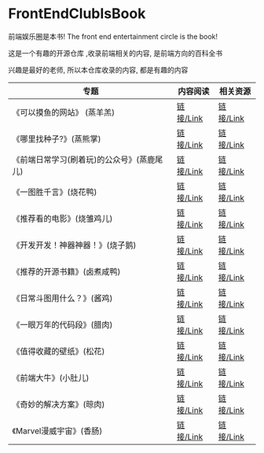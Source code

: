 # FrontEndClubIsBook
前端娱乐圈是本书!  The front end entertainment circle is the book!

这是一个有趣的开源仓库 ,收录前端相关的内容, 是前端方向的百科全书

兴趣是最好的老师, 所以本仓库收录的内容, 都是有趣的内容



| 专题                                       | 内容阅读                                                     | 相关资源                                                     |
| ------------------------------------------ | ------------------------------------------------------------ | ------------------------------------------------------------ |
| 《可以摸鱼的网站》 (蒸羊羔)                | [链接/Link](https://zhaoolee.github.io/FrontEndClubIsBook/2019/07/06/0001-moyu/) | [链接/Link](https://github.com/zhaoolee/FrontEndClubIsBook/tree/master/0001_%E5%8F%AF%E4%BB%A5%E6%91%B8%E9%B1%BC%E7%9A%84%E7%BD%91%E7%AB%99_%E8%92%B8%E7%BE%8A%E7%BE%94) |
| 《哪里找种子?》(蒸熊掌)                    | [链接/Link](https://zhaoolee.github.io/FrontEndClubIsBook/2019/07/06/0002-bt/) | [链接/Link](https://github.com/zhaoolee/FrontEndClubIsBook/tree/master/0002_%E5%93%AA%E9%87%8C%E6%89%BE%E7%A7%8D%E5%AD%90_%E8%92%B8%E7%86%8A%E6%8E%8C) |
| 《前端日常学习(刷着玩)的公众号》(蒸鹿尾儿) | [链接/Link](https://zhaoolee.github.io/FrontEndClubIsBook/2019/07/06/0003-mp/) | [链接/Link](https://github.com/zhaoolee/FrontEndClubIsBook/tree/master/0003_%E5%89%8D%E7%AB%AF%E6%97%A5%E5%B8%B8%E5%AD%A6%E4%B9%A0_%E5%88%B7%E7%9D%80%E7%8E%A9_%E7%9A%84%E5%85%AC%E4%BC%97%E5%8F%B7_%E8%92%B8%E9%B9%BF%E5%B0%BE%E5%84%BF) |
| 《一图胜千言》(烧花鸭)                     | [链接/Link](https://zhaoolee.github.io/FrontEndClubIsBook/2019/07/06/0004-a-picture-worth-thousand-words/) | [链接/Link](https://github.com/zhaoolee/FrontEndClubIsBook/tree/master/0004_%E4%B8%80%E5%9B%BE%E8%83%9C%E5%8D%83%E8%A8%80_%E7%83%A7%E8%8A%B1%E9%B8%AD) |
| 《推荐看的电影》(烧雏鸡儿)                 | [链接/Link](https://zhaoolee.github.io/FrontEndClubIsBook/2019/07/06/0005-recommended-movie/) | [链接/Link](https://github.com/zhaoolee/FrontEndClubIsBook/tree/master/0005_%E6%8E%A8%E8%8D%90%E7%9C%8B%E7%9A%84%E7%94%B5%E5%BD%B1_%E7%83%A7%E9%9B%8F%E9%B8%A1%E5%84%BF) |
| 《开发开发！神器神器！》(烧子鹅)           | [链接/Link](https://zhaoolee.github.io/FrontEndClubIsBook/2019/07/06/0006-dev-tools/) | [链接/Link](https://github.com/zhaoolee/FrontEndClubIsBook/tree/master/0006_%E5%BC%80%E5%8F%91%E5%BC%80%E5%8F%91_%E7%A5%9E%E5%99%A8%E7%A5%9E%E5%99%A8_%E7%83%A7%E5%AD%90%E9%B9%85) |
| 《推荐的开源书籍》(卤煮咸鸭)               | [链接/Link](https://zhaoolee.github.io/FrontEndClubIsBook/2019/07/06/0007-open-source-books/) | [链接/Link](https://github.com/zhaoolee/FrontEndClubIsBook/tree/master/0007_%E6%8E%A8%E8%8D%90%E7%9A%84%E5%BC%80%E6%BA%90%E4%B9%A6%E7%B1%8D_%E5%8D%A4%E7%85%AE%E5%92%B8%E9%B8%AD) |
| 《日常斗图用什么？》(酱鸡)                 | [链接/Link](https://zhaoolee.github.io/FrontEndClubIsBook/2019/07/06/0008-bqb/) | [链接/Link](https://github.com/zhaoolee/FrontEndClubIsBook/tree/master/0008_%E6%97%A5%E5%B8%B8%E6%96%97%E5%9B%BE%E7%94%A8%E4%BB%80%E4%B9%88_%E9%85%B1%E9%B8%A1) |
| 《一眼万年的代码段》(腊肉)                 | [链接/Link](https://zhaoolee.github.io/FrontEndClubIsBook/2019/07/06/0009-code/) | [链接/Link](https://github.com/zhaoolee/FrontEndClubIsBook/tree/master/0009_%E4%B8%80%E7%9C%BC%E4%B8%87%E5%B9%B4%E7%9A%84%E4%BB%A3%E7%A0%81%E6%AE%B5_%E8%85%8A%E8%82%89)                                               |
| 《值得收藏的壁纸》(松花)                   | [链接/Link](https://zhaoolee.github.io/FrontEndClubIsBook/2019/07/06/0010-wall-page/) | [链接/Link](https://github.com/zhaoolee/FrontEndClubIsBook/tree/master/0010_%E5%80%BC%E5%BE%97%E6%94%B6%E8%97%8F%E7%9A%84%E5%A3%81%E7%BA%B8_%E6%9D%BE%E8%8A%B1) |
| 《前端大牛》(小肚儿)                       | [链接/Link](https://zhaoolee.github.io/FrontEndClubIsBook/2019/07/06/0011-daxie/) | [链接/Link](https://github.com/zhaoolee/FrontEndClubIsBook/tree/master/0011_%E5%89%8D%E7%AB%AF%E5%A4%A7%E7%89%9B_%E5%B0%8F%E8%82%9A%E5%84%BF) |
| 《奇妙的解决方案》(晾肉)                   | [链接/Link](https://zhaoolee.github.io/FrontEndClubIsBook/2019/07/06/0012-the-best-solution/) | [链接/Link](https://github.com/zhaoolee/FrontEndClubIsBook/tree/master/0012_%E5%A5%87%E5%A6%99%E7%9A%84%E8%A7%A3%E5%86%B3%E6%96%B9%E6%A1%88_%E6%99%BE%E8%82%89)                                              |
| 《Marvel漫威宇宙》(香肠)  |   [链接/Link](https://zhaoolee.github.io/FrontEndClubIsBook/2019/07/06/0013-marvel/)      |      [链接/Link]()                                                        |

